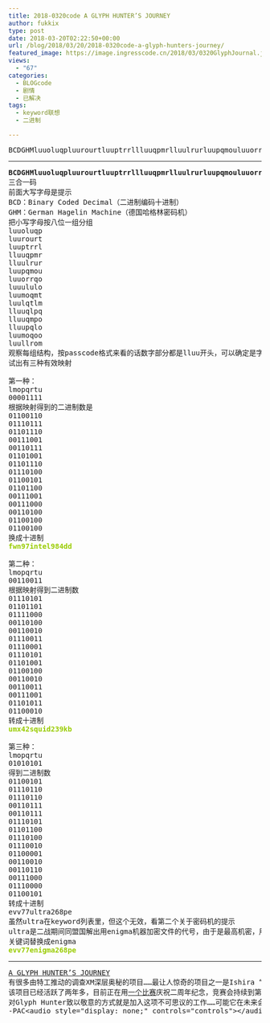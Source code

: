 ```yaml
---
title: 2018-0320code A GLYPH HUNTER’S JOURNEY
author: fukkix
type: post
date: 2018-03-20T02:22:50+00:00
url: /blog/2018/03/20/2018-0320code-a-glyph-hunters-journey/
featured_image: https://image.ingresscode.cn/2018/03/0320GlyphJournal.jpg?x-oss-process=image/resize,m_fill,w_700,h_220
views:
  - "67"
categories:
  - BLOGcode
  - 剧情
  - 已解决
tags:
  - keyword联想
  - 二进制

---
```

<pre>BCDGHMluuoluqpluurourtluuptrrllluuqpmrlluulrurluupqmouluuorrqoluuululoluumoqmtluulqtlmlluuqlpqlluuqmpolluupqloluumoqooluullrom
<!--more--></pre>

* * *

<pre><strong>BCDGHMluuoluqpluurourtluuptrrllluuqpmrlluulrurluupqmouluuorrqoluuululoluumoqmtluulqtlmlluuqlpqlluuqmpolluupqloluumoqooluullrom
</strong>三合一码
前面大写字母是提示
BCD：Binary Coded Decimal（二进制编码十进制）
GHM：German Hagelin Machine（德国哈格林密码机）
把小写字母按八位一组分组
luuoluqp
luurourt
luuptrrl
lluuqpmr
lluulrur
luupqmou
luuorrqo
luuululo
luumoqmt
luulqtlm
lluuqlpq
lluuqmpo
lluupqlo
luumoqoo
luullrom
观察每组结构，按passcode格式来看的话数字部分都是lluu开头，可以确定是字母按一定规律替换成01
试出有三种有效映射

第一种：
lmopqrtu
00001111
根据映射得到的二进制数是
01100110
01110111
01101110
00111001
00110111
01101001
01101110
01110100
01100101
01101100
00111001
00111000
00110100
01100100
01100100
换成十进制
<span style="color: #99cc00;"><strong>fwn97intel984dd</strong></span>

第二种：
lmopqrtu
00110011
根据映射得到二进制数
01110101
01101101
01111000
00110100
00110010
01110011
01110001
01110101
01101001
01100100
00110010
00110011
00111001
01101011
01100010
转成十进制
<span style="color: #99cc00;"><strong>umx42squid239kb</strong></span>

第三种：
lmopqrtu
01010101
得到二进制数
01100101
01110110
01110110
00110111
00110111
01110101
01101100
01110100
01110010
01100001
00110010
00110110
00111000
01110000
01100101
转成十进制
evv77ultra268pe
虽然ultra在keyword列表里，但这个无效，看第二个关于密码机的提示
ultra是二战期间同盟国解出用enigma机器加密文件的代号，由于是最高机密，用ultra命名
关键词替换成enigma
<span style="color: #99cc00;"><strong>evv77enigma268pe</strong></span></pre>

* * *

<pre><span style="color: #000000;"><a href="http://investigate.ingress.com/2018/03/20/a-glyph-hunters-journey/">A GLYPH HUNTER’S JOURNEY
</a></span>有很多由特工推动的调查XM深层奥秘的项目……最让人惊奇的项目之一是Ishira “Glyph Hunter” Tsubasa的Glyph日志——探索这种改变思想的语言隐藏的意义和力量。像这篇深入研究Cassandra行动里的Shaper自毁序列的帖子就体现了对细节和深度的考量。
该项目已经活跃了两年多，目前正在用<a href="https://plus.google.com/116260179700704401059/posts/Jep2e6rGHpc">一个比赛</a>庆祝二周年纪念，竞赛会持续到第二天左右。
对Glyph Hunter致以敬意的方式就是加入这项不可思议的工作……可能它在未来会继续蓬勃发展，探索Glyph的未知能量。
-PAC&lt;audio style="display: none;" controls="controls">&lt;/audio></pre>

<div id="yddWrapper" style="left: 1118.41px; top: 47px; position: absolute; z-index: 2147483647;">
  <div id="yddContainer" style="padding: 0px 0px 0px 0px;" align="left">
    <div id="yddTop" class="ydd-sp">
      <div id="yddTopBorderlr">
        <a id="yddKeyTitle" title="查看完整释义" href="http://dict.youdao.com/search?q=BCDGHMluuoluqpluurourtluuptrrllluuqpmrlluulrurluupqmouluuorrqoluuululoluumoqmtluulqtlmlluuqlpqlluuqmpolluupqloluumoqooluullrom&keyfrom=chrome.extension" target="_blank" rel="noopener">BCDGHMluuoluqpl &#8230;</a> <span style="float: right; font-weight: normal; font-size: 10px;"><a href="http://www.youdao.com/search?q=BCDGHMluuoluqpluurourtluuptrrllluuqpmrlluulrurluupqmouluuorrqoluuululoluumoqmtluulqtlmlluuqlpqlluuqmpolluupqloluumoqooluullrom&ue=utf8&keyfrom=chrome.extension" target="_blank" rel="noopener">详细</a></span><a id="test"></a><span class="ydd-sp ydd-close">X</span>
      </div>
    </div>
    
    <div id="yddMiddle">
        没有英汉互译结果<br /> <a href="http://www.youdao.com/search?q=BCDGHMluuoluqpluurourtluuptrrllluuqpmrlluulrurluupqmouluuorrqoluuululoluumoqmtluulqtlmlluuqlpqlluuqmpolluupqloluumoqooluullrom&ue=utf8&keyfrom=chrome.extension" target="_blank" rel="noopener">请尝试网页搜索</a>
    </div>
  </div>
</div>

<audio style="display: none;" controls="controls"></audio>
